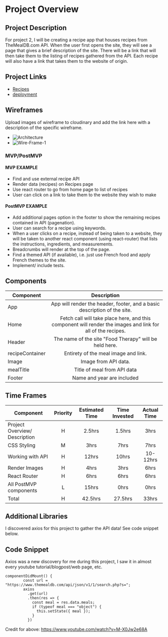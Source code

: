 # Project Overview


## Project Description

For project 2, I will be creating a recipe app that houses recipes from TheMealDB.com API. When the user first opens the site, they will see a page that gives a brief description of the site. There will be a link that will then take them to the listing of recipes gathered from the API. Each recipe will also have a link that takes them to the website of origin.  

## Project Links

- [Recipes](https://ngumina17.github.io/project2)
- [deployment]()

## Wireframes

Upload images of wireframe to cloudinary and add the link here with a description of the specific wireframe.

- ![Architecture](https://res.cloudinary.com/drz8x4anh/image/upload/v1578664899/Screen_Shot_2020-01-10_at_8.01.04_AM_qpzflw.png)
- ![Wire-Frame-1](https://res.cloudinary.com/drz8x4anh/image/upload/v1578333614/Screen_Shot_2020-01-06_at_11.59.16_AM_urf8ux.png)


### MVP/PostMVP
 

#### MVP EXAMPLE
- Find and use external recipe API 
- Render data (recipes) on Recipes page
- Use react router to go from home page to list of recipes
- User can click on a link to take them to the website they wish to make


#### PostMVP EXAMPLE

- Add additional pages option in the footer to show the remaining recipes contained in API (pagenation).
- User can search for a recipe using keywords.
- When a user clicks on a recipe, instead of being taken to a website, they will be taken to another react component (using react-router) that lists the instructions, ingredients, and measurements.
- Breadcrumbs will render at the top of the page.
- Find a themed API (if available), i.e. just use French food and apply French themes to the site.
- Implement/ include tests.

## Components 

| Component | Description | 
| --- | :---: |  
| App | App will render the header, footer, and a basic description of the site. | 
| Home | Fetch call will take place here, and this component will render the images and link for all of the recipes. | 
| Header | The name of the site "Food Therapy" will be held here. | 
| recipeContainer | Entirety of the meal image and link. |
| Image | Image from API data. |
| mealTitle | Title of meal from API data |
| Footer | Name and year are included |


## Time Frames

| Component | Priority | Estimated Time | Time Invested | Actual Time |
| --- | :---: |  :---: | :---: | :---: |
| Project Overview/ Description | H | 2.5hrs | 1.5hrs | 3hrs|
| CSS Styling | M | 3hrs | 7hrs | 7hrs|
| Working with API | H | 12hrs| 10hrs | 10-12hrs |
| Render Images | H | 4hrs| 3hrs | 6hrs|
| React Router | H | 6hrs | 6hrs | 6hrs|
| All PostMVP components | L | 15hrs | 0hrs| 0hrs|
| Total | H | 42.5hrs| 27.5hrs | 33hrs |

## Additional Libraries
 I discovered axios for this project to gather the API data! See code snippet below.

## Code Snippet
Axios was a new discovery for me during this project, I saw it in almost every youtube tutorial/blogpost/web page, etc.

```
componentDidMount() {
        const url = "https://www.themealdb.com/api/json/v1/1/search.php?s=";
        axios
          .get(url)
          .then(res => {
            const meal = res.data.meals;
            if (typeof meal === "object") {
              this.setState({ meal });
            }
          })
```
Credit for above: https://www.youtube.com/watch?v=M-X0Jw2e68A




